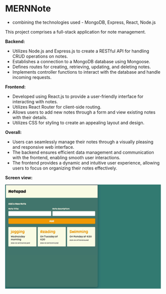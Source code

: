# MERNNote
- combining the technologies used - MongoDB, Express, React, Node.js

This project comprises a full-stack application for note management. 

**Backend:**
- Utilizes Node.js and Express.js to create a RESTful API for handling CRUD operations on notes.
- Establishes a connection to a MongoDB database using Mongoose.
- Defines routes for creating, retrieving, updating, and deleting notes.
- Implements controller functions to interact with the database and handle incoming requests.

**Frontend:**
- Developed using React.js to provide a user-friendly interface for interacting with notes.
- Utilizes React Router for client-side routing.
- Allows users to add new notes through a form and view existing notes with their details.
- Utilizes CSS for styling to create an appealing layout and design.

**Overall:**
- Users can seamlessly manage their notes through a visually pleasing and responsive web interface.
- The backend ensures efficient data management and communication with the frontend, enabling smooth user interactions.
- The frontend provides a dynamic and intuitive user experience, allowing users to focus on organizing their notes effectively.

**Screen view:**

![](mern-screen.gif)